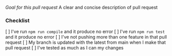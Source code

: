 *Goal for this pull request*
A clear and concise description of pull request



### Checklist
[ ] I've run `npm run compile` and it produce no error
[ ] I've run `npm run test` and it produce no error
[ ] I've not pushing more than one feature in that pull request
[ ] My branch is updated with the latest from main when I make that pull request
[ ] I've tested as much as I can my changes